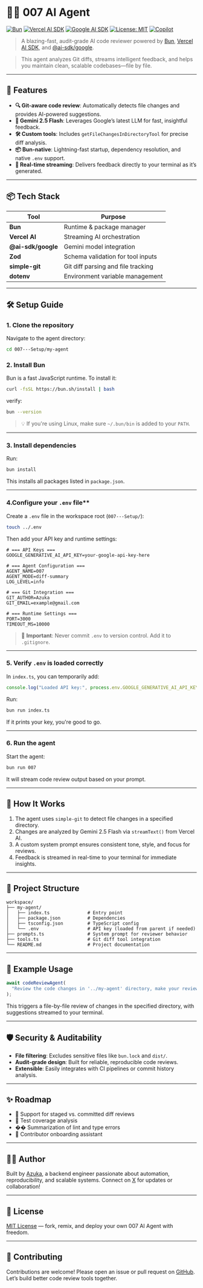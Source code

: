 
# 🕵️‍♂️ 007 AI Agent

[![Bun](https://img.shields.io/badge/Bun-v1.1.29-brightgreen?logo=bun&logoColor=white)](https://bun.sh)
[![Vercel AI SDK](https://img.shields.io/badge/Vercel_AI-SDK-black?logo=vercel&logoColor=white)](https://sdk.vercel.ai)
[![Google AI SDK](https://img.shields.io/badge/@ai--sdk/google-Gemini_2.5_Flash-orange?logo=google&logoColor=white)](https://www.npmjs.com/package/@ai-sdk/google)
[![License: MIT](https://img.shields.io/badge/License-MIT-yellow.svg)](https://opensource.org/licenses/MIT)
[![Copilot](https://img.shields.io/badge/Microsoft_Copilot-AI_Companion-blueviolet?logo=microsoft&logoColor=white)](https://www.microsoft.com/en-us/copilot)

> A blazing-fast, audit-grade AI code reviewer powered by [Bun](https://bun.sh), [Vercel AI SDK](https://sdk.vercel.ai), and [@ai-sdk/google](https://www.npmjs.com/package/@ai-sdk/google).  

> This agent analyzes Git diffs, streams intelligent feedback, and helps you maintain clean, scalable codebases—file by file.

---

## 🚀 Features

- **🔍 Git-aware code review**: Automatically detects file changes and provides AI-powered suggestions.
- **🧠 Gemini 2.5 Flash**: Leverages Google’s latest LLM for fast, insightful feedback.
- **🛠️ Custom tools**: Includes `getFileChangesInDirectoryTool` for precise diff analysis.
- **📦 Bun-native**: Lightning-fast startup, dependency resolution, and native `.env` support.
- **🧵 Real-time streaming**: Delivers feedback directly to your terminal as it’s generated.

---

## 📦 Tech Stack

| Tool                     | Purpose                                |
|--------------------------|----------------------------------------|
| **Bun**                  | Runtime & package manager              |
| **Vercel AI**            | Streaming AI orchestration             |
| **@ai-sdk/google**       | Gemini model integration               |
| **Zod**                  | Schema validation for tool inputs      |
| **simple-git**           | Git diff parsing and file tracking     |
| **dotenv**               | Environment variable management        |

---


## 🛠️ Setup Guide

### 1. **Clone the repository**  
Navigate to the agent directory:

```bash
cd 007---Setup/my-agent
```

### 2. Install Bun 
Bun is a fast JavaScript runtime. To install it:

```bash
curl -fsSL https://bun.sh/install | bash
```

 verify:

```bash
bun --version
```

> 💡 If you're using Linux, make sure `~/.bun/bin` is added to your `PATH`.

---


### 3. Install dependencies
Run:

```bash
bun install
```

This installs all packages listed in `package.json`.

---

### 4.Configure your `.env` file**  
Create a `.env` file in the workspace root (`007---Setup/`):

```bash
touch ../.env
```

Then add your API key and runtime settings:

```env
# === API Keys ===
GOOGLE_GENERATIVE_AI_API_KEY=your-google-api-key-here

# === Agent Configuration ===
AGENT_NAME=007
AGENT_MODE=diff-summary
LOG_LEVEL=info

# === Git Integration ===
GIT_AUTHOR=Azuka
GIT_EMAIL=example@gmail.com

# === Runtime Settings ===
PORT=3000
TIMEOUT_MS=10000
```
> 🔐 **Important**: Never commit `.env` to version control. Add it to `.gitignore`.

---

### 5. **Verify `.env` is loaded correctly**  
In `index.ts`, you can temporarily add:

```ts
console.log("Loaded API key:", process.env.GOOGLE_GENERATIVE_AI_API_KEY);
```

Run:

```bash
bun run index.ts
```

If it prints your key, you're good to go.

---

### 6. Run the agent 
Start the agent:

```bash
bun run 007    
```

It will stream code review output based on your prompt.

---


## 🧠 How It Works

1. The agent uses `simple-git` to detect file changes in a specified directory.
2. Changes are analyzed by Gemini 2.5 Flash via `streamText()` from Vercel AI.
3. A custom system prompt ensures consistent tone, style, and focus for reviews.
4. Feedback is streamed in real-time to your terminal for immediate insights.

---

## 📁 Project Structure

```
workspace/
├── my-agent/
│   ├── index.ts              # Entry point
│   ├── package.json          # Dependencies
│   ├── tsconfig.json         # TypeScript config
│   └── .env                  # API key (loaded from parent if needed)
├── prompts.ts                # System prompt for reviewer behavior
├── tools.ts                  # Git diff tool integration
└── README.md                 # Project documentation
```

---

## 🧪 Example Usage

```ts
await codeReviewAgent(
  "Review the code changes in '../my-agent' directory, make your reviews and suggestions file by file"
);
```

This triggers a file-by-file review of changes in the specified directory, with suggestions streamed to your terminal.

---

## 🛡️ Security & Auditability

- **File filtering**: Excludes sensitive files like `bun.lock` and `dist/`.
- **Audit-grade design**: Built for reliable, reproducible code reviews.
- **Extensible**: Easily integrates with CI pipelines or commit history analysis.

---

## ✨ Roadmap

- 🔄 Support for staged vs. committed diff reviews
- 🧪 Test coverage analysis
- �� Summarization of lint and type errors
- 🧭 Contributor onboarding assistant

---

## 🧑‍💻 Author

Built by [Azuka](https://github.com/your-username), a backend engineer passionate about automation, reproducibility, and scalable systems. Connect on [X](https://x.com/your-username) for updates or collaboration!

---

## 📄 License

[MIT License](LICENSE) — fork, remix, and deploy your own 007 AI Agent with freedom.

---

## 🙌 Contributing

Contributions are welcome! Please open an issue or pull request on [GitHub](https://github.com/your-007-agent/workspace). Let’s build better code review tools together.

```

